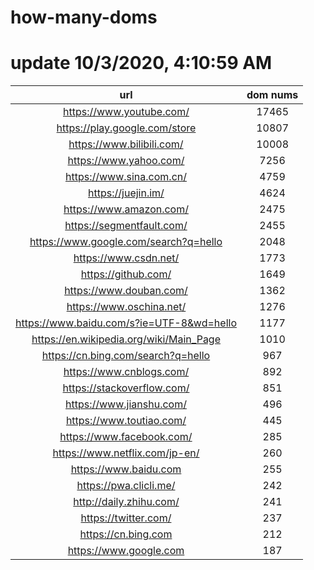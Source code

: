 # how-many-doms

# update 10/3/2020, 4:10:59 AM

url | dom nums
:-: | :-:
https://www.youtube.com/ | 17465
https://play.google.com/store | 10807
https://www.bilibili.com/ | 10008
https://www.yahoo.com/ | 7256
https://www.sina.com.cn/ | 4759
https://juejin.im/ | 4624
https://www.amazon.com/ | 2475
https://segmentfault.com/ | 2455
https://www.google.com/search?q=hello | 2048
https://www.csdn.net/ | 1773
https://github.com/ | 1649
https://www.douban.com/ | 1362
https://www.oschina.net/ | 1276
https://www.baidu.com/s?ie=UTF-8&wd=hello | 1177
https://en.wikipedia.org/wiki/Main_Page | 1010
https://cn.bing.com/search?q=hello | 967
https://www.cnblogs.com/ | 892
https://stackoverflow.com/ | 851
https://www.jianshu.com/ | 496
https://www.toutiao.com/ | 445
https://www.facebook.com/ | 285
https://www.netflix.com/jp-en/ | 260
https://www.baidu.com | 255
https://pwa.clicli.me/ | 242
http://daily.zhihu.com/ | 241
https://twitter.com/ | 237
https://cn.bing.com | 212
https://www.google.com | 187
